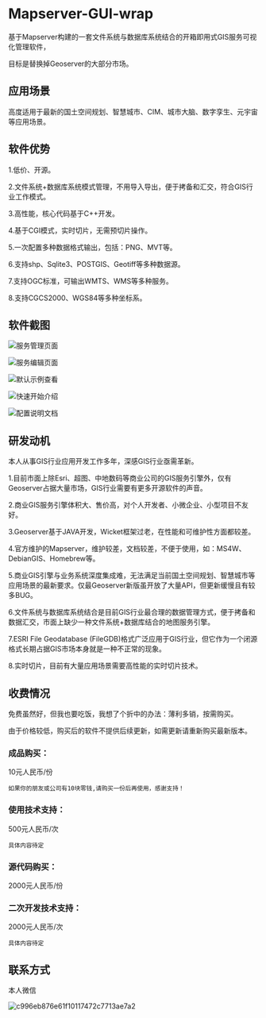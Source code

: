 # Mapserver-GUI-wrap

基于Mapserver构建的一套文件系统与数据库系统结合的开箱即用式GIS服务可视化管理软件，

目标是替换掉Geoserver的大部分市场。

## 应用场景

高度适用于最新的国土空间规划、智慧城市、CIM、城市大脑、数字孪生、元宇宙等应用场景。

## 软件优势

1.低价、开源。

2.文件系统+数据库系统模式管理，不用导入导出，便于拷备和汇交，符合GIS行业工作模式。

3.高性能，核心代码基于C++开发。

4.基于CGI模式，实时切片，无需预切片操作。

5.一次配置多种数据格式输出，包括：PNG、MVT等。

6.支持shp、Sqlite3、POSTGIS、Geotiff等多种数据源。

7.支持OGC标准，可输出WMTS、WMS等多种服务。

8.支持CGCS2000、WGS84等多种坐标系。

## 软件截图

![服务管理页面](https://user-images.githubusercontent.com/9045263/153699227-a009091b-204d-4903-b89c-3bad7df2eeab.png)

![服务编辑页面](https://user-images.githubusercontent.com/9045263/153699249-dd632fbf-ab6d-4da0-9886-cc40595831a5.png)

![默认示例查看](https://user-images.githubusercontent.com/9045263/153699268-bcc49517-8efa-4142-b4d5-f8d85caa0c7f.png)

![快速开始介绍](https://user-images.githubusercontent.com/9045263/153699290-31dc6e1a-c5bd-4d17-974f-4c35fc06054c.png)

![配置说明文档](https://user-images.githubusercontent.com/9045263/153699308-94887b49-715a-4182-a323-a76f8a0b6eaf.png)

## 研发动机

本人从事GIS行业应用开发工作多年，深感GIS行业亟需革新。

1.目前市面上除Esri、超图、中地数码等商业公司的GIS服务引擎外，仅有Geoserver占据大量市场，GIS行业需要有更多开源软件的声音。

2.商业GIS服务引擎体积大、售价高，对个人开发者、小微企业、小型项目不友好。

3.Geoserver基于JAVA开发，Wicket框架过老，在性能和可维护性方面都较差。

4.官方维护的Mapserver，维护较差，文档较差，不便于使用，如：MS4W、DebianGIS、Homebrew等。

5.商业GIS引擎与业务系统深度集成难，无法满足当前国土空间规划、智慧城市等应用场景的最新要求。仅最Geoserver新版虽开放了大量API，但更新缓慢且有较多BUG。

6.文件系统与数据库系统结合是目前GIS行业最合理的数据管理方式，便于拷备和数据汇交，市面上缺少一种文件系统+数据库结合的地图服务引擎。

7.ESRI File Geodatabase (FileGDB)格式广泛应用于GIS行业，但它作为一个闭源格式长期占据GIS市场本身就是一种不正常的现象。

8.实时切片，目前有大量应用场景需要高性能的实时切片技术。


## 收费情况

免费虽然好，但我也要吃饭，我想了个折中的办法：薄利多销，按需购买。

由于价格较低，购买后的软件不提供后续更新，如需更新请重新购买最新版本。

### 成品购买：

10元人民币/份

`如果你的朋友或公司有10块零钱,请购买一份后再使用，感谢支持！`

### 使用技术支持：

500元人民币/次

`具体内容待定`

### 源代码购买：

2000元人民币/份

### 二次开发技术支持：

2000元人民币/次

`具体内容待定`

## 联系方式

本人微信

![c996eb876e61f10117472c7713ae7a2](https://user-images.githubusercontent.com/9045263/153696421-dee4e4e2-8ecb-4b3f-9360-c58e9544777d.jpg)


